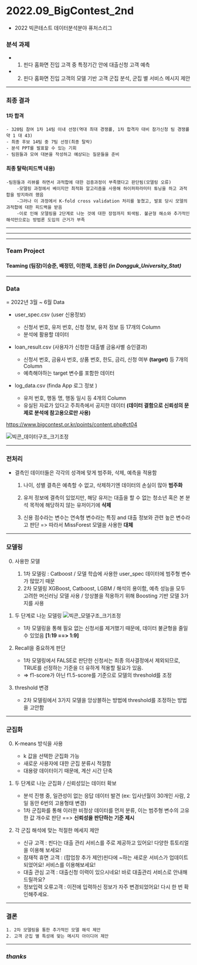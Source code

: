 # 2022.09_BigContest_2nd
- 2022 빅콘테스트 데이터분석분야 퓨처스리그

### **분석 과제**
- 1. 핀다 홈화면 진입 고객 중 특정기간 안에 대출신청 고객 예측  

- 2. 핀다 홈화면 진입 고객의 모델 기반 고객 군집 분석, 군집 별 서비스 메시지 제안

*** 
### 최종 결과
#### 1차 합격
    - 320팀 참여 1차 14팀 이내 선정(역대 최대 경쟁률, 1차 합격자 대비 참가신청 팀 경쟁률 약 1 대 43)
    - 최종 후보 14팀 중 7팀 선정(최종 탈락)
    - 분석 PPT를 발표할 수 있는 기회
    - 팀원들과 모여 대본을 작성하고 예상되는 질문들을 준비
    
#### 최종 탈락(피드백 내용)
    -팀원들과 리뷰를 하면서 과적합에 대한 검증과정이 부족했다고 판단됨(모델링 오류)
        -모델링 과정에서 베이지안 최적화 알고리즘을 사용해 하이퍼파라미터 튜닝을 하고 과적합을 방지하려 했음
        -그러나 이 과정에서 K-fold cross validation 처리를 놓쳤고, 발표 당시 모델의 과적합에 대한 피드백을 받음
        -이로 인해 모델링을 2단계로 나눈 것에 대한 장점까지 퇴색됨. 불균형 해소와 추가적인 해석만으로는 방법론 도입의 근거가 부족

***
***
***
### Team Project

#### Teaming   (팀장)이승준, 배정민, 이한재, 조용민 ***(in Dongguk_University_Stat)***


***

### **Data**
 = 2022년 3월 ~ 6월 Data  
    
- user_spec.csv (user 신용정보)
    - 신청서 번호, 유저 번호, 신청 정보, 유저 정보 등 17개의 Column
    - 분석에 활용할 데이터  
    
- loan_result.csv (사용자가 신청한 대출별 금융사별 승인결과)
    - 신청서 번호, 금융사 번호, 상품 번호, 한도, 금리, 신청 여부 **(target)** 등 7개의 Column
    - 예측해야하는 target 변수를 포함한 데이터  
    
- log_data.csv (finda App 로그 정보 )
    - 유저 번호, 행동 명, 행동 일시 등 4개의 Column
    - 유실된 자료가 있다고 주최측에서 공지한 데이터 **(데이터 결함으로 신뢰성의 문제로 분석에 참고용으로만 사용)**  

https://www.bigcontest.or.kr/points/content.php#ct04

![빅콘_데이터구조_크기조정](https://user-images.githubusercontent.com/90736934/209518174-63e72a3e-6779-4419-9370-2db226977caf.png)



***

### **전처리**

- 결측인 데이터들은 각각의 성격에 맞게 범주화, 삭제, 예측을 적용함
    1. 나이, 성별 결측은 예측할 수 없고, 삭제하기엔 데이터의 손실이 많아 **범주화**  

    2. 유저 정보에 결측이 있었지만, 해당 유저는 대출을 할 수 없는 청소년 혹은 본 분석 목적에 해당하지 않는 유저이기에 **삭제**   

    3. 신용 점수라는 변수는 연속형 변수라는 특징 and 대출 정보와 관련 높은 변수라고 판단 => 따라서 MissForest 모델을 사용한 **대체**  

***

### **모델링**
0. 사용한 모델
    1. 1차 모델링 : Catboost / 모델 학습에 사용한 user_spec 데이터에 범주형 변수가 많았기 때문
    2. 2차 모델링 XGBoost, Catboost, LGBM / 해석의 용이함, 예측 성능을 모두 고려한 머신러닝 모델 사용 / 앙상블을 적용하기 위해 Boosting 기반 모델 3가지를 사용

1. 두 단계로 나눈 모델링 
     ![빅콘_모델구조_크기조정](https://user-images.githubusercontent.com/90736934/209518599-7b2d945f-8f89-4280-949a-77901a465170.png)  

    - 1차 모델링을 통해 필요 없는 신청서를 제거했기 때문에, 데이터 불균형을 줄일 수 있었음 **[1:19 ==> 1:9]**

2. Recall을 중요하게 판단
     - 1차 모델링에서 FALSE로 판단한 신청서는 최종 의사결정에서 제외되므로, TRUE를 선정하는 기준을 더 유하게 적용할 필요가 있음.
     - => f1-score가 아닌 f1.5-score를 기준으로 모델의 threshold를 조정  

3. threshold 변경
    - 2차 모델링에서 3가지 모델을 앙상블하는 방법에 threshold를 조정하는 방법을 고안함  

***

### **군집화**
0. K-means 방식을 사용
    - k 값을 선택한 군집화 가능
    - 새로운 사용자에 대한 군집 분류시 적절함
    - 대용량 데이터이기 때문에, 계산 시간 단축  

1. 두 단계로 나눈 군집화 / 신뢰성있는 데이터 확보
    - 분석 진행 중, 일관성이 없는 응답 데이터 발견 (ex: 입사년월이 30개인 사람, 2일 동안 6번의 고용형태 변경)
    - 1차 군집화를 통해 이러한 비정상 데이터를 먼저 분류, 이는 범주형 변수의 고유한 값 개수로 판단 ==> **신뢰성을 판단하는 기준 제시**  

2. 각 군집 해석에 맞는 적절한 메세지 제안
    - 신규 고객 : 핀다는 대출 관리 서비스를 주로 제공하고 있어요! 다양한 튜토리얼을 이용해 보세요!
    - 잠재적 휴면 고객 : (팝업창 추가 제안)핀다에 ~하는 새로운 서비스가 업데이트 되었어요! 서비스를 이용해보세요!  
    - 대출 관심 고객 : 대출신청 이력이 있으시네요! 바로 대출관리 서비스로 안내해드릴까요?
    - 정보입력 오류고객 : 이전에 입력하신 정보가 자주 변경되었어요! 다시 한 번 확인해주세요.
***

### **결론**

    1. 2차 모델링을 통한 추가적인 모델 해석 제안
    2. 고객 군집 별 특성에 맞는 메시지 아이디어 제안

***

### ***thanks***
